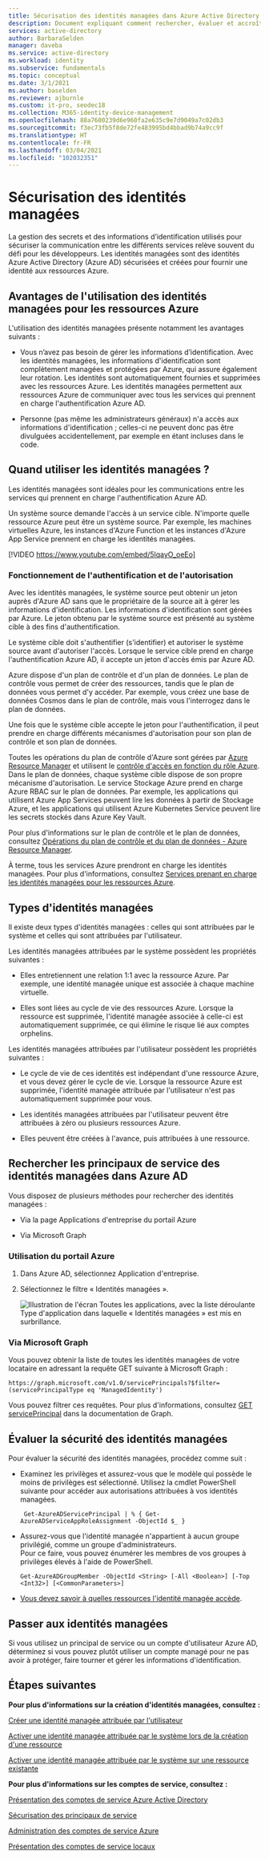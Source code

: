```yaml
---
title: Sécurisation des identités managées dans Azure Active Directory
description: Document expliquant comment rechercher, évaluer et accroître la sécurité des identités managées.
services: active-directory
author: BarbaraSelden
manager: daveba
ms.service: active-directory
ms.workload: identity
ms.subservice: fundamentals
ms.topic: conceptual
ms.date: 3/1/2021
ms.author: baselden
ms.reviewer: ajburnle
ms.custom: it-pro, seodec18
ms.collection: M365-identity-device-management
ms.openlocfilehash: 88a7600239d6e960fa2e635c9e7d9049a7c02db3
ms.sourcegitcommit: f3ec73fb5f8de72fe483995bd4bbad9b74a9cc9f
ms.translationtype: HT
ms.contentlocale: fr-FR
ms.lasthandoff: 03/04/2021
ms.locfileid: "102032351"
---
```

# <a name="securing-managed-identities"></a>Sécurisation des identités managées

La gestion des secrets et des informations d’identification utilisés pour sécuriser la communication entre les différents services relève souvent du défi pour les développeurs. Les identités managées sont des identités Azure Active Directory (Azure AD) sécurisées et créées pour fournir une identité aux ressources Azure.

## <a name="benefits-of-using-managed-identities-for-azure-resources"></a>Avantages de l'utilisation des identités managées pour les ressources Azure

L'utilisation des identités managées présente notamment les avantages suivants :

* Vous n’avez pas besoin de gérer les informations d’identification. Avec les identités managées, les informations d'identification sont complètement managées et protégées par Azure, qui assure également leur rotation. Les identités sont automatiquement fournies et supprimées avec les ressources Azure. Les identités managées permettent aux ressources Azure de communiquer avec tous les services qui prennent en charge l'authentification Azure AD.

* Personne (pas même les administrateurs généraux) n'a accès aux informations d'identification ; celles-ci ne peuvent donc pas être divulguées accidentellement, par exemple en étant incluses dans le code.

## <a name="when-to-use-managed-identities"></a>Quand utiliser les identités managées ?

Les identités managées sont idéales pour les communications entre les services qui prennent en charge l'authentification Azure AD. 

Un système source demande l'accès à un service cible. N'importe quelle ressource Azure peut être un système source. Par exemple, les machines virtuelles Azure, les instances d'Azure Function et les instances d'Azure App Service prennent en charge les identités managées.

[!VIDEO https://www.youtube.com/embed/5lqayO_oeEo]

### <a name="how-authentication-and-authorization-work"></a>Fonctionnement de l'authentification et de l'autorisation

Avec les identités managées, le système source peut obtenir un jeton auprès d'Azure AD sans que le propriétaire de la source ait à gérer les informations d'identification. Les informations d'identification sont gérées par Azure. Le jeton obtenu par le système source est présenté au système cible à des fins d'authentification. 

Le système cible doit s'authentifier (s'identifier) et autoriser le système source avant d'autoriser l'accès. Lorsque le service cible prend en charge l'authentification Azure AD, il accepte un jeton d'accès émis par Azure AD. 

Azure dispose d'un plan de contrôle et d'un plan de données. Le plan de contrôle vous permet de créer des ressources, tandis que le plan de données vous permet d'y accéder. Par exemple, vous créez une base de données Cosmos dans le plan de contrôle, mais vous l'interrogez dans le plan de données.

Une fois que le système cible accepte le jeton pour l'authentification, il peut prendre en charge différents mécanismes d'autorisation pour son plan de contrôle et son plan de données.

Toutes les opérations du plan de contrôle d'Azure sont gérées par [Azure Resource Manager](https://docs.microsoft.com/azure/azure-resource-manager/management/overview) et utilisent le [contrôle d'accès en fonction du rôle Azure](https://docs.microsoft.com/azure/role-based-access-control/overview). Dans le plan de données, chaque système cible dispose de son propre mécanisme d'autorisation. Le service Stockage Azure prend en charge Azure RBAC sur le plan de données. Par exemple, les applications qui utilisent Azure App Services peuvent lire les données à partir de Stockage Azure, et les applications qui utilisent Azure Kubernetes Service peuvent lire les secrets stockés dans Azure Key Vault.

Pour plus d'informations sur le plan de contrôle et le plan de données, consultez [Opérations du plan de contrôle et du plan de données - Azure Resource Manager](https://docs.microsoft.com/azure/azure-resource-manager/management/control-plane-and-data-plane).

À terme, tous les services Azure prendront en charge les identités managées. Pour plus d'informations, consultez [Services prenant en charge les identités managées pour les ressources Azure](https://docs.microsoft.com/azure/active-directory/managed-identities-azure-resources/services-support-managed-identities).

##  

## <a name="types-of-managed-identities"></a>Types d'identités managées

Il existe deux types d'identités managées : celles qui sont attribuées par le système et celles qui sont attribuées par l'utilisateur.

Les identités managées attribuées par le système possèdent les propriétés suivantes :

* Elles entretiennent une relation 1:1 avec la ressource Azure. Par exemple, une identité managée unique est associée à chaque machine virtuelle.

* Elles sont liées au cycle de vie des ressources Azure. Lorsque la ressource est supprimée, l'identité managée associée à celle-ci est automatiquement supprimée, ce qui élimine le risque lié aux comptes orphelins. 

Les identités managées attribuées par l'utilisateur possèdent les propriétés suivantes :

* Le cycle de vie de ces identités est indépendant d'une ressource Azure, et vous devez gérer le cycle de vie. Lorsque la ressource Azure est supprimée, l'identité managée attribuée par l'utilisateur n'est pas automatiquement supprimée pour vous.

* Les identités managées attribuées par l'utilisateur peuvent être attribuées à zéro ou plusieurs ressources Azure.

* Elles peuvent être créées à l'avance, puis attribuées à une ressource.

## <a name="find-managed-identity-service-principals-in-azure-ad"></a>Rechercher les principaux de service des identités managées dans Azure AD

Vous disposez de plusieurs méthodes pour rechercher des identités managées :

* Via la page Applications d'entreprise du portail Azure

* Via Microsoft Graph

### <a name="using-the-azure-portal"></a>Utilisation du portail Azure

1. Dans Azure AD, sélectionnez Application d'entreprise.

2. Sélectionnez le filtre « Identités managées ». 

   ![Illustration de l'écran Toutes les applications, avec la liste déroulante Type d'application dans laquelle « Identités managées » est mis en surbrillance.](./media/securing-service-accounts/service-accounts-managed-identities.png)

 

### <a name="using-microsoft-graph"></a>Via Microsoft Graph

Vous pouvez obtenir la liste de toutes les identités managées de votre locataire en adressant la requête GET suivante à Microsoft Graph :

`https://graph.microsoft.com/v1.0/servicePrincipals?$filter=(servicePrincipalType eq 'ManagedIdentity') `

Vous pouvez filtrer ces requêtes. Pour plus d'informations, consultez [GET servicePrincipal](/graph/api/serviceprincipal-get?view=) dans la documentation de Graph.

## <a name="assess-the-security-of-managed-identities"></a>Évaluer la sécurité des identités managées 

Pour évaluer la sécurité des identités managées, procédez comme suit :

* Examinez les privilèges et assurez-vous que le modèle qui possède le moins de privilèges est sélectionné. Utilisez la cmdlet PowerShell suivante pour accéder aux autorisations attribuées à vos identités managées.

   ` Get-AzureADServicePrincipal | % { Get-AzureADServiceAppRoleAssignment -ObjectId $_ }`

 
* Assurez-vous que l'identité managée n'appartient à aucun groupe privilégié, comme un groupe d'administrateurs.  
Pour ce faire, vous pouvez énumérer les membres de vos groupes à privilèges élevés à l'aide de PowerShell.

   `Get-AzureADGroupMember -ObjectId <String> [-All <Boolean>] [-Top <Int32>] [<CommonParameters>]`

* [Vous devez savoir à quelles ressources l'identité managée accède](https://docs.microsoft.com/azure/role-based-access-control/role-assignments-list-powershell).

## <a name="move-to-managed-identities"></a>Passer aux identités managées

Si vous utilisez un principal de service ou un compte d'utilisateur Azure AD, déterminez si vous pouvez plutôt utiliser un compte managé pour ne pas avoir à protéger, faire tourner et gérer les informations d'identification. 

## <a name="next-steps"></a>Étapes suivantes

**Pour plus d'informations sur la création d'identités managées, consultez :** 

[Créer une identité managée attribuée par l'utilisateur](https://docs.microsoft.com/azure/active-directory/managed-identities-azure-resources/how-to-manage-ua-identity-portal) 

[Activer une identité managée attribuée par le système lors de la création d'une ressource](https://docs.microsoft.com/azure/active-directory/managed-identities-azure-resources/qs-configure-portal-windows-vm)

[Activer une identité managée attribuée par le système sur une ressource existante](https://docs.microsoft.com/azure/active-directory/managed-identities-azure-resources/qs-configure-portal-windows-vm)

**Pour plus d'informations sur les comptes de service, consultez :**

[Présentation des comptes de service Azure Active Directory](service-accounts-introduction-azure.md)

[Sécurisation des principaux de service](service-accounts-principal.md)

[Administration des comptes de service Azure](service-accounts-governing-azure.md)

[Présentation des comptes de service locaux](service-accounts-on-premises.md)

 

 

 
